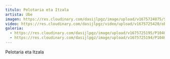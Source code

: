 ```yaml
---
titulo: Pelotaria eta Itzala
artista: Ube
imagen: https://res.cloudinary.com/dasijlpgz/image/upload/v1675724875/Snapshot.png
video: https://res.cloudinary.com/dasijlpgz/video/upload/v1675725420/obras/Ube/230206_Ube-1_comprimido.mp4
galeria:
  - https://res.cloudinary.com/dasijlpgz/image/upload/v1675725195/P1040349.jpg
  - https://res.cloudinary.com/dasijlpgz/image/upload/v1675725194/P1040348.jpg
---
```

Pelotaria eta Itzala